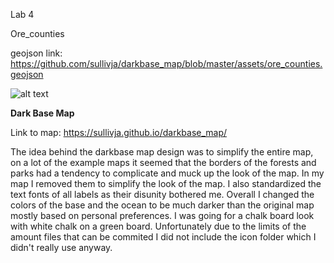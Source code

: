 Lab 4

Ore_counties

geojson link: https://github.com/sullivja/darkbase_map/blob/master/assets/ore_counties.geojson


![alt text](lab04-ore_counties.png.png)

<b>Dark Base Map</b>


Link to map: https://sullivja.github.io/darkbase_map/


The idea behind the darkbase map design was to simplify the entire map, on a lot of the example maps it seemed that the borders of the forests and parks had a tendency to complicate and muck up the look of the map. In my map I removed them to simplify the look of the map. I also standardized the text fonts of all labels as their disunity bothered me. Overall I changed the colors of the base and the ocean to be much darker than the original map mostly based on personal preferences. I was going for a chalk board look with white chalk on a green board. Unfortunately due to the limits of the amount files that can be commited I did not include the icon folder which I didn't really use anyway. 
